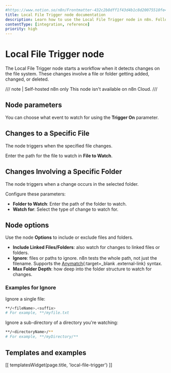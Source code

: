 ```yaml
---
#https://www.notion.so/n8n/Frontmatter-432c2b8dff1f43d4b1c8d20075510fe4
title: Local File Trigger node documentation
description: Learn how to use the Local File Trigger node in n8n. Follow technical documentation to integrate Local File Trigger node into your workflows.
contentType: [integration, reference]
priority: high
---
```


# Local File Trigger node

The Local File Trigger node starts a workflow when it detects changes on the file system. These changes involve a file or folder getting added, changed, or deleted.

/// note | Self-hosted n8n only
This node isn't available on n8n Cloud.
///

## Node parameters

You can choose what event to watch for using the **Trigger On** parameter.

## Changes to a Specific File

The node triggers when the specified file changes.

Enter the path for the file to watch in **File to Watch**.

## Changes Involving a Specific Folder

The node triggers when a change occurs in the selected folder.

Configure these parameters:

- **Folder to Watch**: Enter the path of the folder to watch.
- **Watch for**: Select the type of change to watch for.


## Node options

Use the node **Options** to include or exclude files and folders.

- **Include Linked Files/Folders**: also watch for changes to linked files or folders.
- **Ignore**: files or paths to ignore. n8n tests the whole path, not just the filename. Supports the [Anymatch](https://github.com/micromatch/anymatch){:target=_blank .external-link} syntax.
- **Max Folder Depth**: how deep into the folder structure to watch for changes.

### Examples for Ignore

Ignore a single file:

```sh
**/<fileName>.<suffix>
# For example, **/myfile.txt
```

Ignore a sub-directory of a directory you're watching:

```sh
**/<directoryName>/**
# For example, **/myDirectory/**
```

## Templates and examples

<!-- see https://www.notion.so/n8n/Pull-in-templates-for-the-integrations-pages-37c716837b804d30a33b47475f6e3780 -->
[[ templatesWidget(page.title, 'local-file-trigger') ]]
